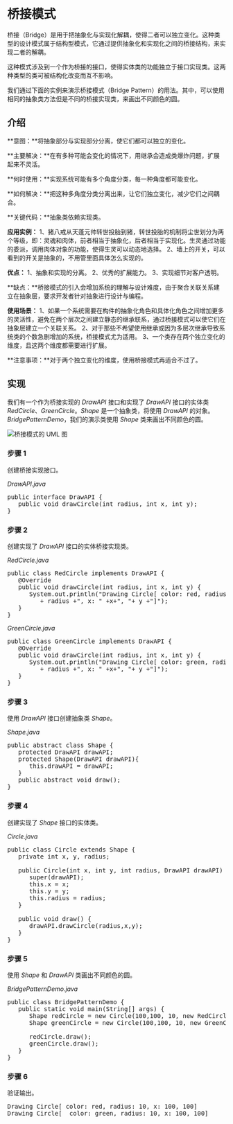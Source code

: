 

# 桥接模式

桥接（Bridge）是用于把抽象化与实现化解耦，使得二者可以独立变化。这种类型的设计模式属于结构型模式，它通过提供抽象化和实现化之间的桥接结构，来实现二者的解耦。

这种模式涉及到一个作为桥接的接口，使得实体类的功能独立于接口实现类。这两种类型的类可被结构化改变而互不影响。

我们通过下面的实例来演示桥接模式（Bridge Pattern）的用法。其中，可以使用相同的抽象类方法但是不同的桥接实现类，来画出不同颜色的圆。

## 介绍

**意图：**将抽象部分与实现部分分离，使它们都可以独立的变化。

**主要解决：**在有多种可能会变化的情况下，用继承会造成类爆炸问题，扩展起来不灵活。

**何时使用：**实现系统可能有多个角度分类，每一种角度都可能变化。

**如何解决：**把这种多角度分类分离出来，让它们独立变化，减少它们之间耦合。

**关键代码：**抽象类依赖实现类。

**应用实例：**
1、猪八戒从天蓬元帅转世投胎到猪，转世投胎的机制将尘世划分为两个等级，即：灵魂和肉体，前者相当于抽象化，后者相当于实现化。生灵通过功能的委派，调用肉体对象的功能，使得生灵可以动态地选择。
2、墙上的开关，可以看到的开关是抽象的，不用管里面具体怎么实现的。

**优点：**
1、抽象和实现的分离。
2、优秀的扩展能力。
3、实现细节对客户透明。

**缺点：**桥接模式的引入会增加系统的理解与设计难度，由于聚合关联关系建立在抽象层，要求开发者针对抽象进行设计与编程。

**使用场景：**
1、如果一个系统需要在构件的抽象化角色和具体化角色之间增加更多的灵活性，避免在两个层次之间建立静态的继承联系，通过桥接模式可以使它们在抽象层建立一个关联关系。
2、对于那些不希望使用继承或因为多层次继承导致系统类的个数急剧增加的系统，桥接模式尤为适用。
3、一个类存在两个独立变化的维度，且这两个维度都需要进行扩展。

**注意事项：**对于两个独立变化的维度，使用桥接模式再适合不过了。

## 实现

我们有一个作为桥接实现的 _DrawAPI_ 接口和实现了 _DrawAPI_ 接口的实体类 _RedCircle_、_GreenCircle_。_Shape_ 是一个抽象类，将使用 _DrawAPI_ 的对象。_BridgePatternDemo_，我们的演示类使用 _Shape_ 类来画出不同颜色的圆。

![桥接模式的 UML 图](http://www.runoob.com/wp-content/uploads/2014/08/bridge_pattern_uml_diagram.jpg)

### 步骤 1

创建桥接实现接口。

_DrawAPI.java_

<pre class="prettyprint prettyprinted" style=""><span class="kwd">public</span><span class="pln"> </span><span class="kwd">interface</span><span class="pln"> </span><span class="typ">DrawAPI</span><span class="pln"> </span><span class="pun">{</span><span class="pln">
   </span><span class="kwd">public</span><span class="pln"> </span><span class="kwd">void</span><span class="pln"> drawCircle</span><span class="pun">(</span><span class="kwd">int</span><span class="pln"> radius</span><span class="pun">,</span><span class="pln"> </span><span class="kwd">int</span><span class="pln"> x</span><span class="pun">,</span><span class="pln"> </span><span class="kwd">int</span><span class="pln"> y</span><span class="pun">);</span><span class="pln">
</span><span class="pun">}</span></pre>

### 步骤 2

创建实现了 _DrawAPI_ 接口的实体桥接实现类。

_RedCircle.java_

<pre class="prettyprint prettyprinted" style=""><span class="kwd">public</span><span class="pln"> </span><span class="kwd">class</span><span class="pln"> </span><span class="typ">RedCircle</span><span class="pln"> </span><span class="kwd">implements</span><span class="pln"> </span><span class="typ">DrawAPI</span><span class="pln"> </span><span class="pun">{</span><span class="pln">
   </span><span class="lit">@Override</span><span class="pln">
   </span><span class="kwd">public</span><span class="pln"> </span><span class="kwd">void</span><span class="pln"> drawCircle</span><span class="pun">(</span><span class="kwd">int</span><span class="pln"> radius</span><span class="pun">,</span><span class="pln"> </span><span class="kwd">int</span><span class="pln"> x</span><span class="pun">,</span><span class="pln"> </span><span class="kwd">int</span><span class="pln"> y</span><span class="pun">)</span><span class="pln"> </span><span class="pun">{</span><span class="pln">
      </span><span class="typ">System</span><span class="pun">.</span><span class="kwd">out</span><span class="pun">.</span><span class="pln">println</span><span class="pun">(</span><span class="str">"Drawing Circle[ color: red, radius: "</span><span class="pln">
         </span><span class="pun">+</span><span class="pln"> radius </span><span class="pun">+</span><span class="str">", x: "</span><span class="pln"> </span><span class="pun">+</span><span class="pln">x</span><span class="pun">+</span><span class="str">", "</span><span class="pun">+</span><span class="pln"> y </span><span class="pun">+</span><span class="str">"]"</span><span class="pun">);</span><span class="pln">
   </span><span class="pun">}</span><span class="pln">
</span><span class="pun">}</span></pre>

_GreenCircle.java_

<pre class="prettyprint prettyprinted" style=""><span class="kwd">public</span><span class="pln"> </span><span class="kwd">class</span><span class="pln"> </span><span class="typ">GreenCircle</span><span class="pln"> </span><span class="kwd">implements</span><span class="pln"> </span><span class="typ">DrawAPI</span><span class="pln"> </span><span class="pun">{</span><span class="pln">
   </span><span class="lit">@Override</span><span class="pln">
   </span><span class="kwd">public</span><span class="pln"> </span><span class="kwd">void</span><span class="pln"> drawCircle</span><span class="pun">(</span><span class="kwd">int</span><span class="pln"> radius</span><span class="pun">,</span><span class="pln"> </span><span class="kwd">int</span><span class="pln"> x</span><span class="pun">,</span><span class="pln"> </span><span class="kwd">int</span><span class="pln"> y</span><span class="pun">)</span><span class="pln"> </span><span class="pun">{</span><span class="pln">
      </span><span class="typ">System</span><span class="pun">.</span><span class="kwd">out</span><span class="pun">.</span><span class="pln">println</span><span class="pun">(</span><span class="str">"Drawing Circle[ color: green, radius: "</span><span class="pln">
         </span><span class="pun">+</span><span class="pln"> radius </span><span class="pun">+</span><span class="str">", x: "</span><span class="pln"> </span><span class="pun">+</span><span class="pln">x</span><span class="pun">+</span><span class="str">", "</span><span class="pun">+</span><span class="pln"> y </span><span class="pun">+</span><span class="str">"]"</span><span class="pun">);</span><span class="pln">
   </span><span class="pun">}</span><span class="pln">
</span><span class="pun">}</span></pre>

### 步骤 3

使用 _DrawAPI_ 接口创建抽象类 _Shape_。

_Shape.java_

<pre class="prettyprint prettyprinted" style=""><span class="kwd">public</span><span class="pln"> </span><span class="kwd">abstract</span><span class="pln"> </span><span class="kwd">class</span><span class="pln"> </span><span class="typ">Shape</span><span class="pln"> </span><span class="pun">{</span><span class="pln">
   </span><span class="kwd">protected</span><span class="pln"> </span><span class="typ">DrawAPI</span><span class="pln"> drawAPI</span><span class="pun">;</span><span class="pln">
   </span><span class="kwd">protected</span><span class="pln"> </span><span class="typ">Shape</span><span class="pun">(</span><span class="typ">DrawAPI</span><span class="pln"> drawAPI</span><span class="pun">){</span><span class="pln">
      </span><span class="kwd">this</span><span class="pun">.</span><span class="pln">drawAPI </span><span class="pun">=</span><span class="pln"> drawAPI</span><span class="pun">;</span><span class="pln">
   </span><span class="pun">}</span><span class="pln">
   </span><span class="kwd">public</span><span class="pln"> </span><span class="kwd">abstract</span><span class="pln"> </span><span class="kwd">void</span><span class="pln"> draw</span><span class="pun">();</span><span class="pln">&nbsp;&nbsp;&nbsp;&nbsp;
</span><span class="pun">}</span></pre>

### 步骤 4

创建实现了 _Shape_ 接口的实体类。

_Circle.java_

<pre class="prettyprint prettyprinted" style=""><span class="kwd">public</span><span class="pln"> </span><span class="kwd">class</span><span class="pln"> </span><span class="typ">Circle</span><span class="pln"> </span><span class="kwd">extends</span><span class="pln"> </span><span class="typ">Shape</span><span class="pln"> </span><span class="pun">{</span><span class="pln">
   </span><span class="kwd">private</span><span class="pln"> </span><span class="kwd">int</span><span class="pln"> x</span><span class="pun">,</span><span class="pln"> y</span><span class="pun">,</span><span class="pln"> radius</span><span class="pun">;</span><span class="pln">

   </span><span class="kwd">public</span><span class="pln"> </span><span class="typ">Circle</span><span class="pun">(</span><span class="kwd">int</span><span class="pln"> x</span><span class="pun">,</span><span class="pln"> </span><span class="kwd">int</span><span class="pln"> y</span><span class="pun">,</span><span class="pln"> </span><span class="kwd">int</span><span class="pln"> radius</span><span class="pun">,</span><span class="pln"> </span><span class="typ">DrawAPI</span><span class="pln"> drawAPI</span><span class="pun">)</span><span class="pln"> </span><span class="pun">{</span><span class="pln">
      </span><span class="kwd">super</span><span class="pun">(</span><span class="pln">drawAPI</span><span class="pun">);</span><span class="pln">
      </span><span class="kwd">this</span><span class="pun">.</span><span class="pln">x </span><span class="pun">=</span><span class="pln"> x</span><span class="pun">;</span><span class="pln">  
      </span><span class="kwd">this</span><span class="pun">.</span><span class="pln">y </span><span class="pun">=</span><span class="pln"> y</span><span class="pun">;</span><span class="pln">  
      </span><span class="kwd">this</span><span class="pun">.</span><span class="pln">radius </span><span class="pun">=</span><span class="pln"> radius</span><span class="pun">;</span><span class="pln">
   </span><span class="pun">}</span><span class="pln">

   </span><span class="kwd">public</span><span class="pln"> </span><span class="kwd">void</span><span class="pln"> draw</span><span class="pun">()</span><span class="pln"> </span><span class="pun">{</span><span class="pln">
      drawAPI</span><span class="pun">.</span><span class="pln">drawCircle</span><span class="pun">(</span><span class="pln">radius</span><span class="pun">,</span><span class="pln">x</span><span class="pun">,</span><span class="pln">y</span><span class="pun">);</span><span class="pln">
   </span><span class="pun">}</span><span class="pln">
</span><span class="pun">}</span></pre>

### 步骤 5

使用 _Shape_ 和 _DrawAPI_ 类画出不同颜色的圆。

_BridgePatternDemo.java_

<pre class="prettyprint prettyprinted" style=""><span class="kwd">public</span><span class="pln"> </span><span class="kwd">class</span><span class="pln"> </span><span class="typ">BridgePatternDemo</span><span class="pln"> </span><span class="pun">{</span><span class="pln">
   </span><span class="kwd">public</span><span class="pln"> </span><span class="kwd">static</span><span class="pln"> </span><span class="kwd">void</span><span class="pln"> main</span><span class="pun">(</span><span class="typ">String</span><span class="pun">[]</span><span class="pln"> args</span><span class="pun">)</span><span class="pln"> </span><span class="pun">{</span><span class="pln">
      </span><span class="typ">Shape</span><span class="pln"> redCircle </span><span class="pun">=</span><span class="pln"> </span><span class="kwd">new</span><span class="pln"> </span><span class="typ">Circle</span><span class="pun">(</span><span class="lit">100</span><span class="pun">,</span><span class="lit">100</span><span class="pun">,</span><span class="pln"> </span><span class="lit">10</span><span class="pun">,</span><span class="pln"> </span><span class="kwd">new</span><span class="pln"> </span><span class="typ">RedCircle</span><span class="pun">());</span><span class="pln">
      </span><span class="typ">Shape</span><span class="pln"> greenCircle </span><span class="pun">=</span><span class="pln"> </span><span class="kwd">new</span><span class="pln"> </span><span class="typ">Circle</span><span class="pun">(</span><span class="lit">100</span><span class="pun">,</span><span class="lit">100</span><span class="pun">,</span><span class="pln"> </span><span class="lit">10</span><span class="pun">,</span><span class="pln"> </span><span class="kwd">new</span><span class="pln"> </span><span class="typ">GreenCircle</span><span class="pun">());</span><span class="pln">

      redCircle</span><span class="pun">.</span><span class="pln">draw</span><span class="pun">();</span><span class="pln">
      greenCircle</span><span class="pun">.</span><span class="pln">draw</span><span class="pun">();</span><span class="pln">
   </span><span class="pun">}</span><span class="pln">
</span><span class="pun">}</span></pre>

### 步骤 6

验证输出。

<pre class="result prettyprint prettyprinted" style=""><span class="typ">Drawing</span><span class="pln"> </span><span class="typ">Circle</span><span class="pun">[</span><span class="pln"> color</span><span class="pun">:</span><span class="pln"> red</span><span class="pun">,</span><span class="pln"> radius</span><span class="pun">:</span><span class="pln"> </span><span class="lit">10</span><span class="pun">,</span><span class="pln"> x</span><span class="pun">:</span><span class="pln"> </span><span class="lit">100</span><span class="pun">,</span><span class="pln"> </span><span class="lit">100</span><span class="pun">]</span><span class="pln">
</span><span class="typ">Drawing</span><span class="pln"> </span><span class="typ">Circle</span><span class="pun">[</span><span class="pln">  color</span><span class="pun">:</span><span class="pln"> green</span><span class="pun">,</span><span class="pln"> radius</span><span class="pun">:</span><span class="pln"> </span><span class="lit">10</span><span class="pun">,</span><span class="pln"> x</span><span class="pun">:</span><span class="pln"> </span><span class="lit">100</span><span class="pun">,</span><span class="pln"> </span><span class="lit">100</span><span class="pun">]</span></pre>    		
